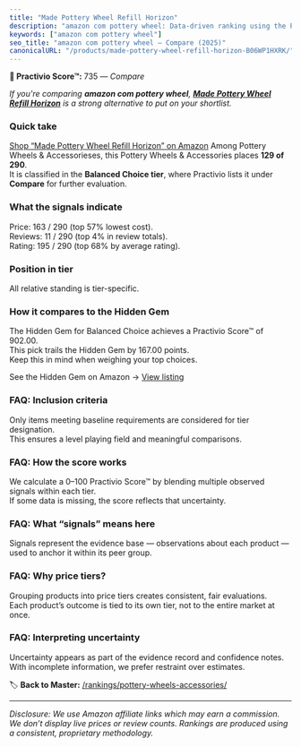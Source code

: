 ```yaml
---
title: "Made Pottery Wheel Refill Horizon"
description: "amazon com pottery wheel: Data-driven ranking using the Practivio Score™. Positioned by quality, value, demand, findability, momentum."
keywords: ["amazon com pottery wheel"]
seo_title: "amazon com pottery wheel — Compare (2025)"
canonicalURL: "/products/made-pottery-wheel-refill-horizon-B06WP1HXRK/"
---
```


**🛒 Practivio Score™:** 735 — _Compare_


*If you're comparing **amazon com pottery wheel**, **[Made Pottery Wheel Refill Horizon](https://www.amazon.com/dp/B06WP1HXRK?tag=practivio-20)** is a strong alternative to put on your shortlist.*
### Quick take
[Shop “Made Pottery Wheel Refill Horizon” on Amazon](https://www.amazon.com/dp/B06WP1HXRK?tag=practivio-20)
Among Pottery Wheels & Accessorieses, this Pottery Wheels & Accessories places **129 of 290**.  
It is classified in the **Balanced Choice tier**, where Practivio lists it under **Compare** for further evaluation.

### What the signals indicate
Price: 163 / 290 (top 57% lowest cost).  
Reviews: 11 / 290 (top 4% in review totals).  
Rating: 195 / 290 (top 68% by average rating).  

### Position in tier
All relative standing is tier-specific.

### How it compares to the Hidden Gem
The Hidden Gem for Balanced Choice achieves a Practivio Score™ of 902.00.  
This pick trails the Hidden Gem by 167.00 points.  
Keep this in mind when weighing your top choices.  

See the Hidden Gem on Amazon → [View listing](https://www.amazon.com/dp/B07N64DQ9J?tag=practivio-20)

### FAQ: Inclusion criteria
Only items meeting baseline requirements are considered for tier designation.  
This ensures a level playing field and meaningful comparisons.

### FAQ: How the score works
We calculate a 0–100 Practivio Score™ by blending multiple observed signals within each tier.  
If some data is missing, the score reflects that uncertainty.

### FAQ: What “signals” means here
Signals represent the evidence base — observations about each product — used to anchor it within its peer group.

### FAQ: Why price tiers?
Grouping products into price tiers creates consistent, fair evaluations.  
Each product’s outcome is tied to its own tier, not to the entire market at once.

### FAQ: Interpreting uncertainty
Uncertainty appears as part of the evidence record and confidence notes.  
With incomplete information, we prefer restraint over estimates.

<!-- Missing template for Compare/CompareWithinPriceClass -->


🏷️ **Back to Master:** [/rankings/pottery-wheels-accessories/](/rankings/pottery-wheels-accessories/)

---
_Disclosure: We use Amazon affiliate links which may earn a commission. We don’t display live prices or review counts. Rankings are produced using a consistent, proprietary methodology._
